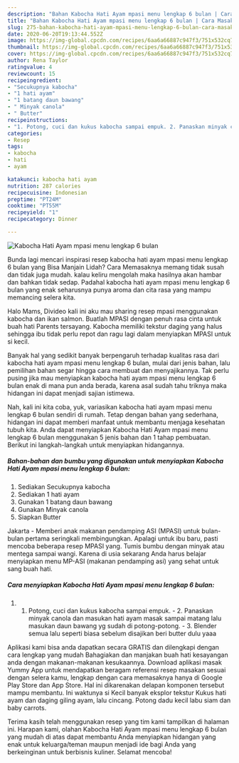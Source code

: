 ```yaml
---
description: "Bahan Kabocha Hati Ayam mpasi menu lengkap 6 bulan | Cara Masak Kabocha Hati Ayam mpasi menu lengkap 6 bulan Yang Enak dan Simpel"
title: "Bahan Kabocha Hati Ayam mpasi menu lengkap 6 bulan | Cara Masak Kabocha Hati Ayam mpasi menu lengkap 6 bulan Yang Enak dan Simpel"
slug: 275-bahan-kabocha-hati-ayam-mpasi-menu-lengkap-6-bulan-cara-masak-kabocha-hati-ayam-mpasi-menu-lengkap-6-bulan-yang-enak-dan-simpel
date: 2020-06-20T19:13:44.552Z
image: https://img-global.cpcdn.com/recipes/6aa6a66887c947f3/751x532cq70/kabocha-hati-ayam-mpasi-menu-lengkap-6-bulan-foto-resep-utama.jpg
thumbnail: https://img-global.cpcdn.com/recipes/6aa6a66887c947f3/751x532cq70/kabocha-hati-ayam-mpasi-menu-lengkap-6-bulan-foto-resep-utama.jpg
cover: https://img-global.cpcdn.com/recipes/6aa6a66887c947f3/751x532cq70/kabocha-hati-ayam-mpasi-menu-lengkap-6-bulan-foto-resep-utama.jpg
author: Rena Taylor
ratingvalue: 4
reviewcount: 15
recipeingredient:
- "Secukupnya kabocha"
- "1 hati ayam"
- "1 batang daun bawang"
- " Minyak canola"
- " Butter"
recipeinstructions:
- "1. Potong, cuci dan kukus kabocha sampai empuk. 2. Panaskan minyak canola dan masukan hati ayam masak sampai matang lalu masukan daun bawang yg sudah di potong-potong. 3. Blender semua lalu seperti biasa sebelum disajikan beri butter dulu yaaa"
categories:
- Resep
tags:
- kabocha
- hati
- ayam

katakunci: kabocha hati ayam 
nutrition: 287 calories
recipecuisine: Indonesian
preptime: "PT24M"
cooktime: "PT55M"
recipeyield: "1"
recipecategory: Dinner

---
```



![Kabocha Hati Ayam mpasi menu lengkap 6 bulan](https://img-global.cpcdn.com/recipes/6aa6a66887c947f3/751x532cq70/kabocha-hati-ayam-mpasi-menu-lengkap-6-bulan-foto-resep-utama.jpg)

Bunda lagi mencari inspirasi resep kabocha hati ayam mpasi menu lengkap 6 bulan yang Bisa Manjain Lidah? Cara Memasaknya memang tidak susah dan tidak juga mudah. kalau keliru mengolah maka hasilnya akan hambar dan bahkan tidak sedap. Padahal kabocha hati ayam mpasi menu lengkap 6 bulan yang enak seharusnya punya aroma dan cita rasa yang mampu memancing selera kita.

Halo Mams, Divideo kali ini aku mau sharing resep mpasi menggunakan kabocha dan ikan salmon. Buatlah MPASI dengan penuh rasa cinta untuk buah hati Parents tersayang. Kabocha memiliki tekstur daging yang halus sehingga ibu tidak perlu repot dan ragu lagi dalam menyiapkan MPASI untuk si kecil.

Banyak hal yang sedikit banyak berpengaruh terhadap kualitas rasa dari kabocha hati ayam mpasi menu lengkap 6 bulan, mulai dari jenis bahan, lalu pemilihan bahan segar hingga cara membuat dan menyajikannya. Tak perlu pusing jika mau menyiapkan kabocha hati ayam mpasi menu lengkap 6 bulan enak di mana pun anda berada, karena asal sudah tahu triknya maka hidangan ini dapat menjadi sajian istimewa.


Nah, kali ini kita coba, yuk, variasikan kabocha hati ayam mpasi menu lengkap 6 bulan sendiri di rumah. Tetap dengan bahan yang sederhana, hidangan ini dapat memberi manfaat untuk membantu menjaga kesehatan tubuh kita. Anda dapat menyiapkan Kabocha Hati Ayam mpasi menu lengkap 6 bulan menggunakan 5 jenis bahan dan 1 tahap pembuatan. Berikut ini langkah-langkah untuk menyiapkan hidangannya.

<!--inarticleads1-->

##### Bahan-bahan dan bumbu yang digunakan untuk menyiapkan Kabocha Hati Ayam mpasi menu lengkap 6 bulan:

1. Sediakan Secukupnya kabocha
1. Sediakan 1 hati ayam
1. Gunakan 1 batang daun bawang
1. Gunakan  Minyak canola
1. Siapkan  Butter


Jakarta - Memberi anak makanan pendamping ASI (MPASI) untuk bulan-bulan pertama seringkali membingungkan. Apalagi untuk ibu baru, pasti mencoba beberapa resep MPASI yang. Tumis bumbu dengan minyak atau mentega sampai wangi. Karena di usia sekarang Anda harus belajar menyiapkan menu MP-ASI (makanan pendamping asi) yang sehat untuk sang buah hati. 

<!--inarticleads2-->

##### Cara menyiapkan Kabocha Hati Ayam mpasi menu lengkap 6 bulan:

1. 1. Potong, cuci dan kukus kabocha sampai empuk. - 2. Panaskan minyak canola dan masukan hati ayam masak sampai matang lalu masukan daun bawang yg sudah di potong-potong. - 3. Blender semua lalu seperti biasa sebelum disajikan beri butter dulu yaaa


Aplikasi kami bisa anda dapatkan secara GRATIS dan dilengkapi dengan cara lengkap yang mudah Bahagiakan dan manjakan buah hati kesayangan anda dengan makanan-makanan kesukaannya. Download aplikasi masak Yummy App untuk mendapatkan beragam referensi resep masakan sesuai dengan selera kamu, lengkap dengan cara memasaknya hanya di Google Play Store dan App Store. Hal ini dikarenakan delapan komponen tersebut mampu membantu. Ini waktunya si Kecil banyak eksplor tekstur Kukus hati ayam dan daging giling ayam, lalu cincang. Potong dadu kecil labu siam dan baby carrots. 

Terima kasih telah menggunakan resep yang tim kami tampilkan di halaman ini. Harapan kami, olahan Kabocha Hati Ayam mpasi menu lengkap 6 bulan yang mudah di atas dapat membantu Anda menyiapkan hidangan yang enak untuk keluarga/teman maupun menjadi ide bagi Anda yang berkeinginan untuk berbisnis kuliner. Selamat mencoba!
